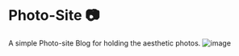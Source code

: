# Photo-Site 📷

A simple Photo-site Blog for holding the aesthetic photos.
![image](https://github.com/user-attachments/assets/92aed5bf-b435-448f-9808-c84d80e3839b)

